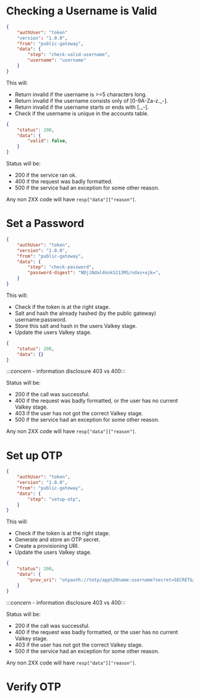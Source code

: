 # Checking a Username is Valid
```json
{
    "authUser": "token"
    "version": "1.0.0",
    "from": "public-gateway",
    "data": {
        "step": "check-valid-username",
        "username": "username"
    }
}
```

This will:
- Return invalid if the username is >=5 characters long.
- Return invalid if the username consists only of [0-9A-Za-z._-].
- Return invalid if the username starts or ends with [._-].
- Check if the username is unique in the accounts table.

```json
{
    "status": 200,
    "data": {
        "valid": false,
    }
}
```

Status will be:
- 200 if the service ran ok.
- 400 if the request was badly formatted.
- 500 if the service had an exception for some other reason.

Any non 2XX code will have `resp["data"]["reason"]`.

# Set a Password
```json
{
    "authUser": "token",
    "version": "1.0.0",
    "from": "public-gateway",
    "data": {
        "step": "check-password",
        "password-digest": "NDjiNdal4knkS213MS/ndas+ajk=",
    }
}
```

This will:
- Check if the token is at the right stage.
- Salt and hash the already hashed (by the public gateway) username:password.
- Store this salt and hash in the users Valkey stage.
- Update the users Valkey stage.

```json
{
    "status": 200,
    "data": {}
}
```

:::concern - information disclosure 403 vs 400:::

Status will be:
- 200 if the call was successful.
- 400 if the request was badly formatted, or the user has no current Valkey stage.
- 403 if the user has not got the correct Valkey stage.
- 500 if the service had an exception for some other reason.

Any non 2XX code will have `resp["data"]["reason"]`.

# Set up OTP
```json
{
    "authUser": "token",
    "version": "1.0.0",
    "from": "public-gateway",
    "data": {
        "step": "setup-otp",
    }
}
```

This will:
- Check if the token is at the right stage.
- Generate and store an OTP secret.
- Create a provisioning URI.
- Update the users Valkey stage.

```json
{
    "status": 200,
    "data": {
        "prov_uri": "otpauth://totp/app%20name:username?secret=SECRET&issuer=app%20name"
    }
}
```

:::concern - information disclosure 403 vs 400:::

Status will be:
- 200 if the call was successful.
- 400 if the request was badly formatted, or the user has no current Valkey stage.
- 403 if the user has not got the correct Valkey stage.
- 500 if the service had an exception for some other reason.

Any non 2XX code will have `resp["data"]["reason"]`.

# Verify OTP
